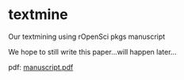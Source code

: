 textmine
========

Our textmining using rOpenSci pkgs manuscript

We hope to still write this paper...will happen later...

pdf: [manuscript.pdf](manuscript.pdf)
